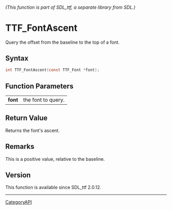 ###### (This function is part of SDL_ttf, a separate library from SDL.)
# TTF_FontAscent

Query the offset from the baseline to the top of a font.

## Syntax

```c
int TTF_FontAscent(const TTF_Font *font);

```

## Function Parameters

|              |                    |
| ------------ | ------------------ |
| **font**     | the font to query. |

## Return Value

Returns the font's ascent.

## Remarks

This is a positive value, relative to the baseline.

## Version

This function is available since SDL_ttf 2.0.12.

----
[CategoryAPI](CategoryAPI)

